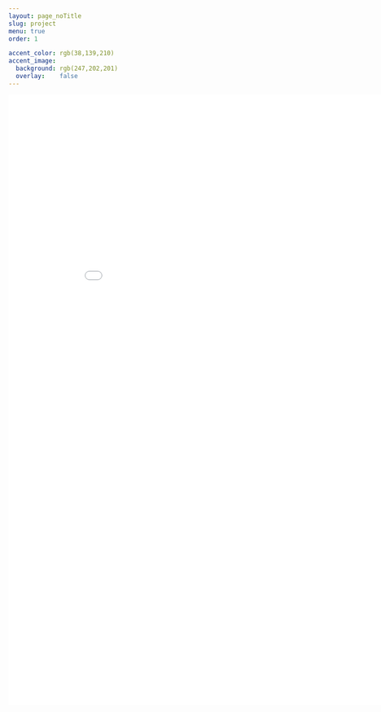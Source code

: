 ```yaml
---
layout: page_noTitle
slug: project
menu: true
order: 1

accent_color: rgb(38,139,210)
accent_image:
  background: rgb(247,202,201)
  overlay:    false
---
```


<iframe src="project.html"  frameborder="0" style="width:900px; height: 1200px"></iframe>

